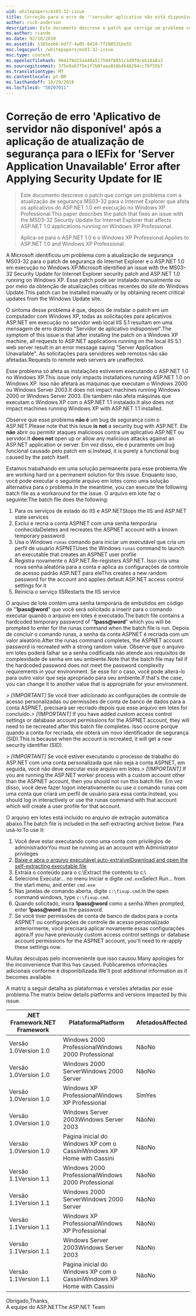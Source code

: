 ```yaml
---
uid: whitepapers/ms03-32-issue
title: Correção para o erro de ''servidor aplicativo não está disponível após a aplicação de atualização de segurança para o IE | Microsoft Docs
author: rick-anderson
description: Este documento descreve o patch que corrige um problema com a atualização de segurança MS03-32 para o Internet Explorer que afeta os aplicativos do ASP.NET 1.0 em execução no Wi...
ms.author: riande
ms.date: 02/10/2010
ms.assetid: 1365eebb-bdf7-4a05-8d18-7f200531be55
msc.legacyurl: /whitepapers/ms03-32-issue
msc.type: content
ms.openlocfilehash: 9041f8d15a449a517594f8051c3d9f0ceb18a8a3
ms.sourcegitcommit: 375e9a67f5e1f7b0faaa056b4b46294cc70f55b7
ms.translationtype: MT
ms.contentlocale: pt-BR
ms.lasthandoff: 10/29/2018
ms.locfileid: "50207011"
---
```

<a name="fix-for-server-application-unavailable-error-after-applying-security-update-for-ie"></a><span data-ttu-id="be2a7-103">Correção de erro 'Aplicativo de servidor não disponível' após a aplicação de atualização de segurança para o IE</span><span class="sxs-lookup"><span data-stu-id="be2a7-103">Fix for 'Server Application Unavailable' Error after Applying Security Update for IE</span></span>
====================
> <span data-ttu-id="be2a7-104">Este documento descreve o patch que corrige um problema com a atualização de segurança MS03-32 para o Internet Explorer que afeta os aplicativos do ASP.NET 1.0 em execução no Windows XP Professional.</span><span class="sxs-lookup"><span data-stu-id="be2a7-104">This paper describes the patch that fixes an issue with the MS03-32 Security Update for Internet Explorer that affects ASP.NET 1.0 applications running on Windows XP Professional.</span></span>
> 
> <span data-ttu-id="be2a7-105">Aplica-se para o ASP.NET 1.0 e o Windows XP Professional.</span><span class="sxs-lookup"><span data-stu-id="be2a7-105">Applies to ASP.NET 1.0 and Windows XP Professional.</span></span>


<span data-ttu-id="be2a7-106">A Microsoft identificou um problema com a atualização de segurança MS03-32 para o patch de segurança do Internet Explorer e o ASP.NET 1.0 em execução no Windows XP.</span><span class="sxs-lookup"><span data-stu-id="be2a7-106">Microsoft identified an issue with the MS03-32 Security Update for Internet Explorer security patch and ASP.NET 1.0 running on Windows XP.</span></span> <span data-ttu-id="be2a7-107">Esse patch pode ser instalado manualmente ou por meio da obtenção de atualizações críticas recentes do site do Windows Update.</span><span class="sxs-lookup"><span data-stu-id="be2a7-107">This patch can be installed manually or by obtaining recent critical updates from the Windows Update site.</span></span>

<span data-ttu-id="be2a7-108">O sintoma desse problema é que, depois de instalar o patch em um computador com Windows XP, todas as solicitações para aplicativos ASP.NET em execução no servidor web local IIS 5.1 resultam em uma mensagem de erro dizendo "Servidor de aplicativo indisponível".</span><span class="sxs-lookup"><span data-stu-id="be2a7-108">The symptom of this issue is that after installing the patch on a Windows XP machine, all requests to ASP.NET applications running on the local IIS 5.1 web server result in an error message saying "Server Application Unavailable".</span></span> <span data-ttu-id="be2a7-109">As solicitações para servidores web remotos não são afetadas.</span><span class="sxs-lookup"><span data-stu-id="be2a7-109">Requests to remote web servers are unaffected.</span></span>

<span data-ttu-id="be2a7-110">Esse problema só afeta as instalações estiverem executando o ASP.NET 1.0 no Windows XP.</span><span class="sxs-lookup"><span data-stu-id="be2a7-110">This issue only impacts installations running ASP.NET 1.0 on Windows XP.</span></span> <span data-ttu-id="be2a7-111">Isso não afetará as máquinas que executam o Windows 2000 ou Windows Server 2003.</span><span class="sxs-lookup"><span data-stu-id="be2a7-111">It does not impact machines running Windows 2000 or Windows Server 2003.</span></span> <span data-ttu-id="be2a7-112">Ele também não afeta máquinas que executam o Windows XP com o ASP.NET 1.1 instalado.</span><span class="sxs-lookup"><span data-stu-id="be2a7-112">It also does not impact machines running Windows XP with ASP.NET 1.1 installed.</span></span>

<span data-ttu-id="be2a7-113">Observe que esse problema **não é** um bug de segurança com o ASP.NET.</span><span class="sxs-lookup"><span data-stu-id="be2a7-113">Please note that this issue **is not** a security bug with ASP.NET.</span></span> <span data-ttu-id="be2a7-114">Ele **não** abrir ou permitir ataques maliciosos contra um aplicativo ASP.NET ou servidor.</span><span class="sxs-lookup"><span data-stu-id="be2a7-114">It **does not** open up or allow any malicious attacks against an ASP.NET application or server.</span></span> <span data-ttu-id="be2a7-115">Em vez disso, ele é puramente um bug funcional causado pelo patch em si.</span><span class="sxs-lookup"><span data-stu-id="be2a7-115">Instead, it is purely a functional bug caused by the patch itself.</span></span>

<span data-ttu-id="be2a7-116">Estamos trabalhando em uma solução permanente para esse problema.</span><span class="sxs-lookup"><span data-stu-id="be2a7-116">We are working hard on a permanent solution for this issue.</span></span> <span data-ttu-id="be2a7-117">Enquanto isso, você pode executar o seguinte arquivo em lotes como uma solução alternativa para o problema.</span><span class="sxs-lookup"><span data-stu-id="be2a7-117">In the meantime, you can execute the following batch file as a workaround for the issue.</span></span> <span data-ttu-id="be2a7-118">O arquivo em lote faz o seguinte:</span><span class="sxs-lookup"><span data-stu-id="be2a7-118">The batch file does the following:</span></span>

1. <span data-ttu-id="be2a7-119">Para os serviços de estado do IIS e ASP.NET</span><span class="sxs-lookup"><span data-stu-id="be2a7-119">Stops the IIS and ASP.NET state services</span></span>
2. <span data-ttu-id="be2a7-120">Exclui e recria a conta ASPNET com uma senha temporária conhecida</span><span class="sxs-lookup"><span data-stu-id="be2a7-120">Deletes and recreates the ASPNET account with a known temporary password</span></span>
3. <span data-ttu-id="be2a7-121">Usa o Windows `runas` comando para iniciar um executável que cria um perfil de usuário ASPNET</span><span class="sxs-lookup"><span data-stu-id="be2a7-121">Uses the Windows `runas` command to launch an executable that creates an ASPNET user profile</span></span>
4. <span data-ttu-id="be2a7-122">Registra novamente o ASP.NET.</span><span class="sxs-lookup"><span data-stu-id="be2a7-122">Re-registers ASP.NET.</span></span> <span data-ttu-id="be2a7-123">Isso cria uma nova senha aleatória para a conta e aplica as configurações de controle de acesso padrão ASP.NET para ele</span><span class="sxs-lookup"><span data-stu-id="be2a7-123">This creates a new random password for the account and applies default ASP.NET access control settings for it</span></span>
5. <span data-ttu-id="be2a7-124">Reinicia o serviço IIS</span><span class="sxs-lookup"><span data-stu-id="be2a7-124">Restarts the IIS service</span></span>

<span data-ttu-id="be2a7-125">O arquivo de lote contém uma senha temporária de embutidos em código de "<strong>1pass\@word</strong>" que você será solicitado a inserir para o comando executar quando o arquivo em lotes é executado.</span><span class="sxs-lookup"><span data-stu-id="be2a7-125">The batch file contains a hardcoded temporary password of "<strong>1pass\@word</strong>" which you will be prompted to enter for the runas command when the batch file is run.</span></span> <span data-ttu-id="be2a7-126">Depois de concluir o comando runas, a senha da conta ASPNET é recriada com um valor aleatório.</span><span class="sxs-lookup"><span data-stu-id="be2a7-126">After the runas command completes, the ASPNET account password is recreated with a strong random value.</span></span> <span data-ttu-id="be2a7-127">Observe que o arquivo em lotes poderá falhar se a senha codificada não atende aos requisitos de complexidade de senha em seu ambiente.</span><span class="sxs-lookup"><span data-stu-id="be2a7-127">Note that the batch file may fail if the hardcoded password does not meet the password complexity requirements in your environment.</span></span> <span data-ttu-id="be2a7-128">Se esse for o caso, você pode alterá-lo para outro valor que seja apropriado para seu ambiente.</span><span class="sxs-lookup"><span data-stu-id="be2a7-128">If that's the case, you can change it to another value that is appropriate for your environment.</span></span>

<span data-ttu-id="be2a7-129">*> [!IMPORTANT]* Se você tiver adicionado as configurações de controle de acesso personalizadas ou permissões de conta de banco de dados para a conta ASPNET, precisará ser recriado depois que esse arquivo em lotes for concluído.</span><span class="sxs-lookup"><span data-stu-id="be2a7-129">*> [!IMPORTANT]* If you have added custom access control settings or database account permissions for the ASPNET account, they will need to be recreated after this batch file completes.</span></span> <span data-ttu-id="be2a7-130">Isso ocorre porque quando a conta for recriada, ele obterá um novo identificador de segurança (SID).</span><span class="sxs-lookup"><span data-stu-id="be2a7-130">This is because when the account is recreated, it will get a new security identifier (SID).</span></span>

<span data-ttu-id="be2a7-131">*> [!IMPORTANT]* Se você estiver executando o processo de trabalho do ASP.NET com uma conta personalizada que não seja a conta ASPNET, em seguida, você não deve executar esse arquivo em lotes.</span><span class="sxs-lookup"><span data-stu-id="be2a7-131">*> [!IMPORTANT]* If you are running the ASP.NET worker process with a custom account other than the ASPNET account, then you should not run this batch file.</span></span> <span data-ttu-id="be2a7-132">Em vez disso, você deve fazer logon interativamente ou use o comando runas com uma conta que criará um perfil de usuário para essa conta.</span><span class="sxs-lookup"><span data-stu-id="be2a7-132">Instead, you should log in interactively or use the runas command with that account which will create a user profile for that account.</span></span>

<span data-ttu-id="be2a7-133">O arquivo em lotes está incluído no arquivo de extração automática abaixo.</span><span class="sxs-lookup"><span data-stu-id="be2a7-133">The batch file is included in the self-extracting archive below.</span></span> <span data-ttu-id="be2a7-134">Para usá-lo:</span><span class="sxs-lookup"><span data-stu-id="be2a7-134">To use it:</span></span>

1. <span data-ttu-id="be2a7-135">Você deve estar executando como uma conta com privilégios de administrador</span><span class="sxs-lookup"><span data-stu-id="be2a7-135">You must be running as an account with Administrator privileges</span></span>
2. [<span data-ttu-id="be2a7-136">Baixe e abra o arquivo executável auto-extraível</span><span class="sxs-lookup"><span data-stu-id="be2a7-136">Download and open the self-extracting executable file</span></span>](ms03-32-issue/_static/fixup1.exe)
3. <span data-ttu-id="be2a7-137">Extraia o conteúdo para o c:\\</span><span class="sxs-lookup"><span data-stu-id="be2a7-137">Extract the contents to c:\\</span></span>
4. <span data-ttu-id="be2a7-138">Selecione Executar... no menu Iniciar e digite `cmd.exe`</span><span class="sxs-lookup"><span data-stu-id="be2a7-138">Select Run... from the start menu, and enter `cmd.exe`</span></span>
5. <span data-ttu-id="be2a7-139">Nas janelas de comando aberta, digite `c:\fixup.cmd`.</span><span class="sxs-lookup"><span data-stu-id="be2a7-139">In the open command windows, type `c:\fixup.cmd`.</span></span>
6. <span data-ttu-id="be2a7-140">Quando solicitado, insira <strong>1pass\@word</strong> como a senha.</span><span class="sxs-lookup"><span data-stu-id="be2a7-140">When prompted, enter <strong>1pass\@word</strong> as the password.</span></span>
7. <span data-ttu-id="be2a7-141">Se você tiver permissões de conta de banco de dados para a conta ASPNET ou configurações de controle de acesso personalizado anteriormente, você precisará aplicar novamente essas configurações agora.</span><span class="sxs-lookup"><span data-stu-id="be2a7-141">If you have previously custom access control settings or database account permissions for the ASPNET account, you'll need to re-apply these settings now.</span></span>

<span data-ttu-id="be2a7-142">Muitas desculpas pelo inconveniente que isso causou.</span><span class="sxs-lookup"><span data-stu-id="be2a7-142">Many apologies for the inconvenience that this has caused.</span></span> <span data-ttu-id="be2a7-143">Publicaremos informações adicionais conforme é disponibilizada.</span><span class="sxs-lookup"><span data-stu-id="be2a7-143">We'll post additional information as it becomes available.</span></span>

<span data-ttu-id="be2a7-144">A matriz a seguir detalha as plataformas e versões afetadas por esse problema.</span><span class="sxs-lookup"><span data-stu-id="be2a7-144">The matrix below details platforms and versions impacted by this issue.</span></span>

| <span data-ttu-id="be2a7-145">.NET Framework</span><span class="sxs-lookup"><span data-stu-id="be2a7-145">.NET Framework</span></span> | <span data-ttu-id="be2a7-146">Plataforma</span><span class="sxs-lookup"><span data-stu-id="be2a7-146">Platform</span></span> | <span data-ttu-id="be2a7-147">Afetados</span><span class="sxs-lookup"><span data-stu-id="be2a7-147">Affected</span></span> |
| --- | --- | --- |
| <span data-ttu-id="be2a7-148">Versão 1.0</span><span class="sxs-lookup"><span data-stu-id="be2a7-148">Version 1.0</span></span> | <span data-ttu-id="be2a7-149">Windows 2000 Professional</span><span class="sxs-lookup"><span data-stu-id="be2a7-149">Windows 2000 Professional</span></span> | <span data-ttu-id="be2a7-150">Não</span><span class="sxs-lookup"><span data-stu-id="be2a7-150">No</span></span> |
| <span data-ttu-id="be2a7-151">Versão 1.0</span><span class="sxs-lookup"><span data-stu-id="be2a7-151">Version 1.0</span></span> | <span data-ttu-id="be2a7-152">Windows 2000 Server</span><span class="sxs-lookup"><span data-stu-id="be2a7-152">Windows 2000 Server</span></span> | <span data-ttu-id="be2a7-153">Não</span><span class="sxs-lookup"><span data-stu-id="be2a7-153">No</span></span> |
| <span data-ttu-id="be2a7-154">Versão 1.0</span><span class="sxs-lookup"><span data-stu-id="be2a7-154">Version 1.0</span></span> | <span data-ttu-id="be2a7-155">Windows XP Professional</span><span class="sxs-lookup"><span data-stu-id="be2a7-155">Windows XP Professional</span></span> | <span data-ttu-id="be2a7-156">Sim</span><span class="sxs-lookup"><span data-stu-id="be2a7-156">Yes</span></span> |
| <span data-ttu-id="be2a7-157">Versão 1.0</span><span class="sxs-lookup"><span data-stu-id="be2a7-157">Version 1.0</span></span> | <span data-ttu-id="be2a7-158">Windows Server 2003</span><span class="sxs-lookup"><span data-stu-id="be2a7-158">Windows Server 2003</span></span> | <span data-ttu-id="be2a7-159">Não</span><span class="sxs-lookup"><span data-stu-id="be2a7-159">No</span></span> |
| <span data-ttu-id="be2a7-160">Versão 1.0</span><span class="sxs-lookup"><span data-stu-id="be2a7-160">Version 1.0</span></span> | <span data-ttu-id="be2a7-161">Página inicial do Windows XP com o Cassini</span><span class="sxs-lookup"><span data-stu-id="be2a7-161">Windows XP Home with Cassini</span></span> | <span data-ttu-id="be2a7-162">Não</span><span class="sxs-lookup"><span data-stu-id="be2a7-162">No</span></span> |
| <span data-ttu-id="be2a7-163">Versão 1.1</span><span class="sxs-lookup"><span data-stu-id="be2a7-163">Version 1.1</span></span> | <span data-ttu-id="be2a7-164">Windows 2000 Professional</span><span class="sxs-lookup"><span data-stu-id="be2a7-164">Windows 2000 Professional</span></span> | <span data-ttu-id="be2a7-165">Não</span><span class="sxs-lookup"><span data-stu-id="be2a7-165">No</span></span> |
| <span data-ttu-id="be2a7-166">Versão 1.1</span><span class="sxs-lookup"><span data-stu-id="be2a7-166">Version 1.1</span></span> | <span data-ttu-id="be2a7-167">Windows 2000 Server</span><span class="sxs-lookup"><span data-stu-id="be2a7-167">Windows 2000 Server</span></span> | <span data-ttu-id="be2a7-168">Não</span><span class="sxs-lookup"><span data-stu-id="be2a7-168">No</span></span> |
| <span data-ttu-id="be2a7-169">Versão 1.1</span><span class="sxs-lookup"><span data-stu-id="be2a7-169">Version 1.1</span></span> | <span data-ttu-id="be2a7-170">Windows XP Professional</span><span class="sxs-lookup"><span data-stu-id="be2a7-170">Windows XP Professional</span></span> | <span data-ttu-id="be2a7-171">Não</span><span class="sxs-lookup"><span data-stu-id="be2a7-171">No</span></span> |
| <span data-ttu-id="be2a7-172">Versão 1.1</span><span class="sxs-lookup"><span data-stu-id="be2a7-172">Version 1.1</span></span> | <span data-ttu-id="be2a7-173">Windows Server 2003</span><span class="sxs-lookup"><span data-stu-id="be2a7-173">Windows Server 2003</span></span> | <span data-ttu-id="be2a7-174">Não</span><span class="sxs-lookup"><span data-stu-id="be2a7-174">No</span></span> |
| <span data-ttu-id="be2a7-175">Versão 1.1</span><span class="sxs-lookup"><span data-stu-id="be2a7-175">Version 1.1</span></span> | <span data-ttu-id="be2a7-176">Página inicial do Windows XP com o Cassini</span><span class="sxs-lookup"><span data-stu-id="be2a7-176">Windows XP Home with Cassini</span></span> | <span data-ttu-id="be2a7-177">Não</span><span class="sxs-lookup"><span data-stu-id="be2a7-177">No</span></span> |

<span data-ttu-id="be2a7-178">Obrigado,</span><span class="sxs-lookup"><span data-stu-id="be2a7-178">Thanks,</span></span>   
 <span data-ttu-id="be2a7-179">A equipe do ASP.NET</span><span class="sxs-lookup"><span data-stu-id="be2a7-179">The ASP.NET Team</span></span>

